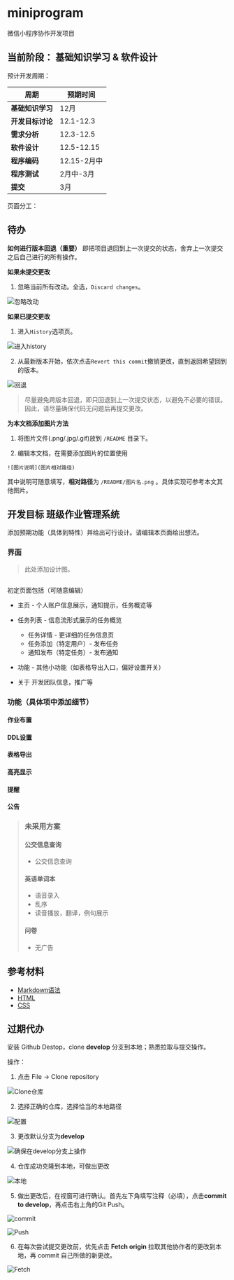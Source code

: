 # miniprogram
微信小程序协作开发项目

## 当前阶段： 基础知识学习 & 软件设计


预计开发周期：

|周期|预期时间|
|-|-|
|**基础知识学习**| 12月|
|**开发目标讨论**|12.1-12.3|
|**需求分析**|12.3-12.5|
|**软件设计**|12.5-12.15|
|**程序编码**|12.15-2月中|
|**程序测试**|2月中-3月|
|**提交**|3月|


页面分工：

## 待办

**如何进行版本回退（重要）**
即把项目退回到上一次提交的状态，舍弃上一次提交之后自己进行的所有操作。

**如果未提交更改**

1. 忽略当前所有改动。全选，`Discard changes`。

![忽略改动](/README/10.png)

**如果已提交更改**

1. 进入`History`选项页。

![进入history](/README/8.png)

2. 从最新版本开始，依次点击`Revert this commit`撤销更改，直到返回希望回到的版本。

![回退](/README/9.png)

>尽量避免跨版本回退，即只回退到上一次提交状态，以避免不必要的错误。因此，请尽量确保代码无问题后再提交更改。

**为本文档添加图片方法**

1. 将图片文件(.png/.jpg/.gif)放到 `/README` 目录下。

2. 编辑本文档，在需要添加图片的位置使用

```
![图片说明](图片相对路径)
```

其中说明可随意填写，**相对路径**为 `/README/图片名.png` 。具体实现可参考本文其他图片。


## 开发目标 班级作业管理系统

添加预期功能（具体到特性）并给出可行设计。请编辑本页面给出想法。

### 界面

>此处添加设计图。

![]()

初定页面包括（可随意编辑）

- 主页 - 个人账户信息展示，通知提示，任务概览等

- 任务列表 - 信息流形式展示的任务概览

    - 任务详情 - 更详细的任务信息页
    - 任务添加（特定用户）- 发布任务
    - 通知发布（特定任务）- 发布通知
- 功能 - 其他小功能（如表格导出入口，偏好设置开关）
- 关于 开发团队信息，推广等

### 功能（具体项中添加细节）

#### 作业布置

#### DDL设置

#### 表格导出

#### 高亮显示

#### 提醒

#### 公告


>### 未采用方案
>
>#### 公交信息查询
>
>- 公交信息查询
>
>#### 英语单词本
>
>- 语音录入
>- 乱序
>- 读音播放，翻译，例句展示
>
>#### 问卷
>
>- 无广告

## 参考材料

- [Markdown语法](https://www.runoob.com/markdown/md-tutorial.html)
- [HTML](https://www.runoob.com/html/html-tutorial.html)
- [CSS](https://www.runoob.com/css/css-tutorial.html)


## 过期代办

安装 Github Destop，clone **develop** 分支到本地；熟悉拉取与提交操作。

操作：

1. 点击 File -> Clone repository

![Clone仓库](/README/2.png)

2. 选择正确的仓库，选择恰当的本地路径

![配置](/README/3.png)

3. 更改默认分支为**develop**

![确保在develop分支上操作](/README/1.png)

4. 仓库成功克隆到本地，可做出更改

![本地](/README/4.png)

5. 做出更改后，在视窗可进行确认。首先左下角填写注释（必填），点击**commit to develop**，再点击右上角的Git Push。

![commit](/README/5.png)

![Push](/README/6.png)

6. 在每次尝试提交更改前，优先点击 **Fetch origin** 拉取其他协作者的更改到本地，再 commit 自己所做的新更改。

![Fetch](/README/7.png)
